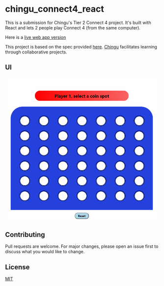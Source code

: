 # chingu_connect4_react

This is a submission for Chingu's Tier 2 Connect 4 project. It's built with React and lets 2 people play Connect 4 (from the same computer).

Here is a [live web app version](https://dpajek.github.io/chingu_connect4/)

This project is based on the spec provided [here](https://github.com/chingu-voyages/soloproject-tier2-connect4-game). [Chingu](https://chingu.io/) facilitates learning through collaborative projects.

## UI
![Screen 3](https://github.com/dpajek/chingu_connect4/raw/master/connect4-sample.gif)

## Contributing
Pull requests are welcome. For major changes, please open an issue first to discuss what you would like to change.

## License
[MIT](https://choosealicense.com/licenses/mit/)
